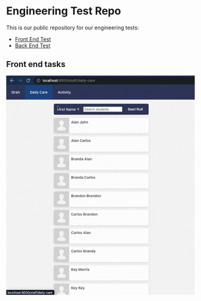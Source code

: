 # Engineering Test Repo

This is our public repository for our engineering tests:

- [Front End Test](./front-end/)
- [Back End Test](./back-end/)

## Front end tasks

![Sort students](./screenshots/01-orah-rec-sort.gif)
